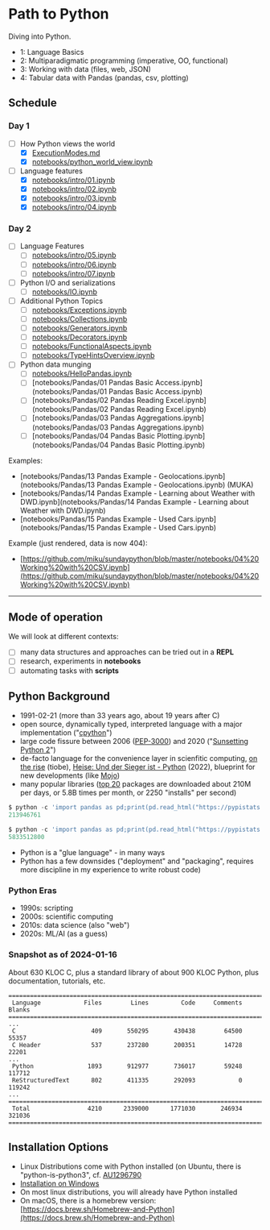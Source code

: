 # Path to Python

Diving into Python.

* 1: Language Basics
* 2: Multiparadigmatic programming (imperative, OO, functional)
* 3: Working with data (files, web, JSON)
* 4: Tabular data with Pandas (pandas, csv, plotting)

## Schedule

### Day 1

* [ ] How Python views the world
    * [x] [ExecutionModes.md](ExecutionModes.md)
    * [x] [notebooks/python_world_view.ipynb](notebooks/python_world_view.ipynb)
* [ ] Language features
    * [x] [notebooks/intro/01.ipynb](notebooks/intro/01.ipynb)
    * [x] [notebooks/intro/02.ipynb](notebooks/intro/02.ipynb)
    * [x] [notebooks/intro/03.ipynb](notebooks/intro/03.ipynb)
    * [x] [notebooks/intro/04.ipynb](notebooks/intro/04.ipynb)

### Day 2

* [ ] Language Features
    * [ ] [notebooks/intro/05.ipynb](notebooks/intro/05.ipynb)
    * [ ] [notebooks/intro/06.ipynb](notebooks/intro/06.ipynb)
    * [ ] [notebooks/intro/07.ipynb](notebooks/intro/07.ipynb)
* [ ] Python I/O and serializations
    * [ ] [notebooks/IO.ipynb](notebooks/IO.ipynb)
* [ ] Additional Python Topics
    * [ ] [notebooks/Exceptions.ipynb](notebooks/Exceptions.ipynb)
    * [ ] [notebooks/Collections.ipynb](notebooks/Collections.ipynb)
    * [ ] [notebooks/Generators.ipynb](notebooks/Generators.ipynb)
    * [ ] [notebooks/Decorators.ipynb](notebooks/Decorators.ipynb)
    * [ ] [notebooks/FunctionalAspects.ipynb](notebooks/FunctionalAspects.ipynb)
    * [ ] [notebooks/TypeHintsOverview.ipynb](notebooks/TypeHintsOverview.ipynb)
* [ ] Python data munging
    * [ ] [notebooks/HelloPandas.ipynb](notebooks/HelloPandas.ipynb)
    * [ ] [notebooks/Pandas/01 Pandas Basic Access.ipynb](notebooks/Pandas/01 Pandas Basic Access.ipynb)
    * [ ] [notebooks/Pandas/02 Pandas Reading Excel.ipynb](notebooks/Pandas/02 Pandas Reading Excel.ipynb)
    * [ ] [notebooks/Pandas/03 Pandas Aggregations.ipynb](notebooks/Pandas/03 Pandas Aggregations.ipynb)
    * [ ] [notebooks/Pandas/04 Pandas Basic Plotting.ipynb](notebooks/Pandas/04 Pandas Basic Plotting.ipynb)

Examples:

* [notebooks/Pandas/13 Pandas Example - Geolocations.ipynb](notebooks/Pandas/13 Pandas Example - Geolocations.ipynb) (MUKA)
* [notebooks/Pandas/14 Pandas Example - Learning about Weather with DWD.ipynb](notebooks/Pandas/14 Pandas Example - Learning about Weather with DWD.ipynb)
* [notebooks/Pandas/15 Pandas Example - Used Cars.ipynb](notebooks/Pandas/15 Pandas Example - Used Cars.ipynb)

Example (just rendered, data is now 404):

* [https://github.com/miku/sundaypython/blob/master/notebooks/04%20Working%20with%20CSV.ipynb](https://github.com/miku/sundaypython/blob/master/notebooks/04%20Working%20with%20CSV.ipynb)

<!--
    * [ ] Data munging
    * [ ] [notebooks/HelloPandas.ipynb](notebooks/HelloPandas.ipynb)
* [ ] Example AI project with LlamaIndex
    * [ ] [Projects/rag](Projects/rag)
-->
----

## Mode of operation

We will look at different contexts:

* [ ] many data structures and approaches can be tried out in a **REPL**
* [ ] research, experiments in **notebooks**
* [ ] automating tasks with **scripts**

## Python Background

* 1991-02-21 (more than 33 years ago, about 19 years after C)
* open source, dynamically typed, interpreted language with a major implementation ("[cpython](https://github.com/python/cpython/)")
* large code fissure between 2006 ([PEP-3000](https://peps.python.org/pep-3000/)) and 2020 ("[Sunsetting Python 2](https://www.python.org/doc/sunset-python-2/)")
* de-facto language for the convenience layer in scienfitic computing, [on the rise](https://www.tiobe.com/tiobe-index/python/) (tiobe), [Heise: Und der Sieger ist - Python](https://www.heise.de/news/TIOBE-Index-Und-der-Sieger-ist-Python-7216002.html) (2022), blueprint for new developments (like [Mojo](https://en.wikipedia.org/wiki/Mojo_(programming_language)))
* many popular libraries ([top 20](https://pypistats.org/top) packages are downloaded about 210M per days, or 5.8B times per month, or 2250 "installs" per second)

```python
$ python -c 'import pandas as pd;print(pd.read_html("https://pypistats.org/top")[1][2].sum())'
213946761

$ python -c 'import pandas as pd;print(pd.read_html("https://pypistats.org/top")[3][2].sum())'
5833512800
```

* Python is a "glue language" - in many ways
* Python has a few downsides ("deployment" and "packaging", requires more discipline in my experience to write robust code)

### Python Eras

* 1990s: scripting
* 2000s: scientific computing
* 2010s: data science (also "web")
* 2020s: ML/AI (as a guess)

### Snapshot as of 2024-01-16

About 630 KLOC C, plus a standard library of about 900 KLOC Python, plus
documentation, tutorials, etc.

```
===============================================================================
 Language            Files        Lines         Code     Comments       Blanks
===============================================================================
...
 C                     409       550295       430438        64500        55357
 C Header              537       237280       200351        14728        22201
...
 Python               1893       912977       736017        59248       117712
 ReStructuredText      802       411335       292093            0       119242
...
===============================================================================
 Total                4210      2339000      1771030       246934       321036
===============================================================================
```

## Installation Options

* Linux Distributions come with Python installed (on Ubuntu, there is
  "python-is-python3", cf. [AU1296790](https://askubuntu.com/questions/1296790/python-is-python3-package-in-ubuntu-20-04-what-is-it-and-what-does-it-actually)
* [Installation on Windows](InstallWindows.md)
* On most linux distributions, you will already have Python installed
* On macOS, there is a homebrew version: [https://docs.brew.sh/Homebrew-and-Python](https://docs.brew.sh/Homebrew-and-Python)

